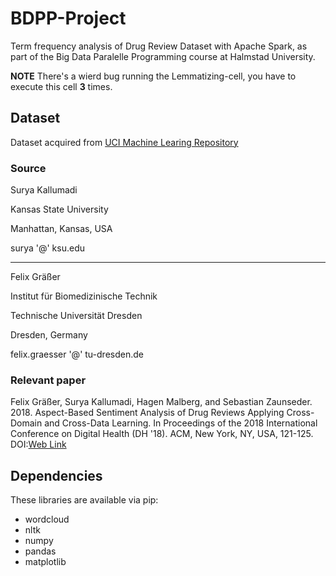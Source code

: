 # BDPP-Project
Term frequency analysis of Drug Review Dataset with Apache Spark, as part of the Big Data Paralelle Programming course at Halmstad University.

__NOTE__ There's a wierd bug running the Lemmatizing-cell, you have to execute this cell __3__ times.

## Dataset
Dataset acquired from [UCI Machine Learing Repository](https://archive.ics.uci.edu/ml/datasets/Drug+Review+Dataset+%28Drugs.com%29)

### Source 

Surya Kallumadi

Kansas State University

Manhattan, Kansas, USA

surya '@' ksu.edu

---------------

Felix Gräßer

Institut für Biomedizinische Technik

Technische Universität Dresden

Dresden, Germany

felix.graesser '@' tu-dresden.de


### Relevant paper
Felix Gräßer, Surya Kallumadi, Hagen Malberg, and Sebastian Zaunseder. 2018. Aspect-Based Sentiment Analysis of Drug Reviews Applying Cross-Domain and Cross-Data Learning. In Proceedings of the 2018 International Conference on Digital Health (DH '18). ACM, New York, NY, USA, 121-125. DOI:[Web Link](https://dl.acm.org/doi/10.1145/3194658.3194677)

## Dependencies
These libraries are available via pip:

* wordcloud
* nltk
* numpy
* pandas
* matplotlib
